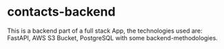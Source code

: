 # contacts-backend
This is a backend part of a full stack App, the technologies used are: FastAPI, AWS S3 Bucket, PostgreSQL with some backend-methodologies.
